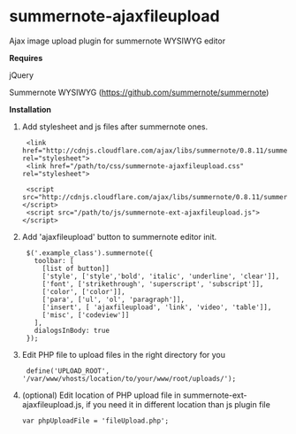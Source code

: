 # summernote-ajaxfileupload
Ajax image upload plugin for summernote WYSIWYG editor

<b>Requires</b>

jQuery

Summernote WYSIWYG (https://github.com/summernote/summernote)




<b>Installation</b>

1) Add stylesheet and js files after summernote ones.

        <link href="http://cdnjs.cloudflare.com/ajax/libs/summernote/0.8.11/summernote.css" rel="stylesheet">
        <link href="/path/to/css/summernote-ajaxfileupload.css" rel="stylesheet">  

        <script src="http://cdnjs.cloudflare.com/ajax/libs/summernote/0.8.11/summernote.js"></script>
        <script src="/path/to/js/summernote-ext-ajaxfileupload.js"></script>


2) Add 'ajaxfileupload' button to summernote editor init. 

        $('.example_class').summernote({
          toolbar: [
            [list of button]]
            ['style', ['style','bold', 'italic', 'underline', 'clear']],
            ['font', ['strikethrough', 'superscript', 'subscript']],
            ['color', ['color']],
            ['para', ['ul', 'ol', 'paragraph']],
            ['insert', [ 'ajaxfileupload', 'link', 'video', 'table']],
            ['misc', ['codeview']]
          ],
          dialogsInBody: true
        });

3) Edit PHP file to upload files in the right directory for you

        define('UPLOAD_ROOT', '/var/www/vhosts/location/to/your/www/root/uploads/');

4) (optional) Edit location of PHP upload file in summernote-ext-ajaxfileupload.js, if you need it in different location than js plugin file


       var phpUploadFile = 'fileUpload.php';
